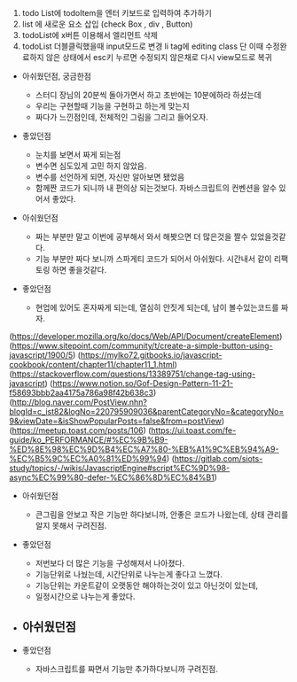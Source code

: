 

1. todo List에 todoItem을 엔터 키보드로 입력하여 추가하기
1. list 에 새로운 요소 삽입 (check Box , div , Button) 
1. todoList에 x버튼 이용해서 엘리먼트 삭제
1. todoList 더블클릭했을때 input모드로 변경 li tag에 editing class 단 이때 수정완료하지 않은 상태에서
esc키 누르면 수정되지 않은채로 다시 view모드로 복귀

- 아쉬웠던점, 궁금한점
    - 스터디 장님의 20분씩 돌아가면서 하고 초반에는 10분에하라 하셨는데
    - 우리는 구현할때 기능을 구현하고 하는게 맞는지 
    - 짜다가 느낀점인데, 전체적인 그림을 그리고 들어오자. 
- 좋았던점
    - 눈치를 보면서 짜게 되는점
    - 변수면 심도있게 고민 하지 않았음.
    - 변수를 선언하게 되면, 자신만 알아보면 됐었음
    - 함께짠 코드가 되니까 내 편의상 되는것보다. 자바스크립트의 컨벤션을 알수 있어서 좋았다.
    

- 아쉬웠던점
    - 짜는 부분만 말고 이번에 공부해서 와서 해봣으면 더 많은것을 짤수 있었을것같다.
    - 기능 부분만 짜다 보니까 스파게티 코드가 되어서 아쉬웠다. 시간내서 같이 리팩토링 하면 좋을것같다.
    
- 좋았던점
    - 현업에 있어도 혼자짜게 되는데, 열심히 안짓게 되는데, 남이 볼수있는코드를 짜자.
    
    
(https://developer.mozilla.org/ko/docs/Web/API/Document/createElement)
(https://www.sitepoint.com/community/t/create-a-simple-button-using-javascript/1900/5)
(https://mylko72.gitbooks.io/javascript-cookbook/content/chapter11/chapter11_1.html)
(https://stackoverflow.com/questions/13389751/change-tag-using-javascript)
(https://www.notion.so/Gof-Design-Pattern-11-21-f58693bbb2aa4175a786a98f42b638c3)
(http://blog.naver.com/PostView.nhn?blogId=c_ist82&logNo=220795909036&parentCategoryNo=&categoryNo=9&viewDate=&isShowPopularPosts=false&from=postView)
(https://meetup.toast.com/posts/106)
(https://ui.toast.com/fe-guide/ko_PERFORMANCE/#%EC%9B%B9-%ED%8E%98%EC%9D%B4%EC%A7%80-%EB%A1%9C%EB%94%A9-%EC%B5%9C%EC%A0%81%ED%99%94)
(https://gitlab.com/siots-study/topics/-/wikis/JavascriptEngine#script%EC%9D%98-async%EC%99%80-defer-%EC%86%8D%EC%84%B1)
- 아쉬웠던점
    - 큰그림을 안보고 작은 기능만 하다보니까, 안좋은 코드가 나왔는데, 상태 관리를 알지 못해서
    구려진점.
- 좋았던점
    - 저번보다 더 많은 기능을 구성해져서 나아졌다.
    - 기능단위로 나눴는데, 시간단위로 나누는게 좋다고 느꼈다.
    - 기능단위는 카운트같이 오랫동안 해야하는것이 있고 아닌것이 있는데,
    - 일정시간으로 나누는게 좋았다.
    
- 아쉬웠던점
    -
- 좋았던점
    - 자바스크립트를 짜면서 기능만 추가하다보니까 구려진점. 